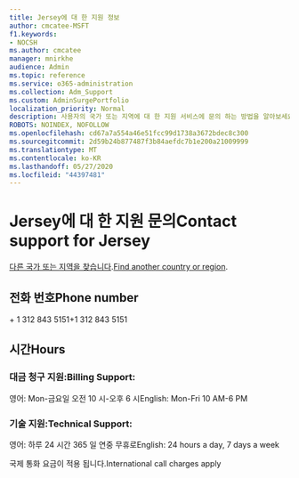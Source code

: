```yaml
---
title: Jersey에 대 한 지원 정보
author: cmcatee-MSFT
f1.keywords:
- NOCSH
ms.author: cmcatee
manager: mnirkhe
audience: Admin
ms.topic: reference
ms.service: o365-administration
ms.collection: Adm_Support
ms.custom: AdminSurgePortfolio
localization_priority: Normal
description: 사용자의 국가 또는 지역에 대 한 지원 서비스에 문의 하는 방법을 알아보세요.
ROBOTS: NOINDEX, NOFOLLOW
ms.openlocfilehash: cd67a7a554a46e51fcc99d1738a3672bdec8c300
ms.sourcegitcommit: 2d59b24b877487f3b84aefdc7b1e200a21009999
ms.translationtype: MT
ms.contentlocale: ko-KR
ms.lasthandoff: 05/27/2020
ms.locfileid: "44397481"
---
```

# <a name="contact-support-for-jersey"></a><span data-ttu-id="a2856-103">Jersey에 대 한 지원 문의</span><span class="sxs-lookup"><span data-stu-id="a2856-103">Contact support for Jersey</span></span>

<span data-ttu-id="a2856-104">[다른 국가 또는 지역을 찾습니다](../contact-support-for-business-products.md).</span><span class="sxs-lookup"><span data-stu-id="a2856-104">[Find another country or region](../contact-support-for-business-products.md).</span></span>

## <a name="phone-number"></a><span data-ttu-id="a2856-105">전화 번호</span><span class="sxs-lookup"><span data-stu-id="a2856-105">Phone number</span></span>
<span data-ttu-id="a2856-106">+ 1 312 843 5151</span><span class="sxs-lookup"><span data-stu-id="a2856-106">+1 312 843 5151</span></span>

## <a name="hours"></a><span data-ttu-id="a2856-107">시간</span><span class="sxs-lookup"><span data-stu-id="a2856-107">Hours</span></span>
### <a name="billing-support"></a><span data-ttu-id="a2856-108">대금 청구 지원:</span><span class="sxs-lookup"><span data-stu-id="a2856-108">Billing Support:</span></span>

<span data-ttu-id="a2856-109">영어: Mon-금요일 오전 10 시-오후 6 시</span><span class="sxs-lookup"><span data-stu-id="a2856-109">English: Mon-Fri 10 AM-6 PM</span></span>

### <a name="technical-support"></a><span data-ttu-id="a2856-110">기술 지원:</span><span class="sxs-lookup"><span data-stu-id="a2856-110">Technical Support:</span></span>

<span data-ttu-id="a2856-111">영어: 하루 24 시간 365 일 연중 무휴로</span><span class="sxs-lookup"><span data-stu-id="a2856-111">English: 24 hours a day, 7 days a week</span></span>

<span data-ttu-id="a2856-112">국제 통화 요금이 적용 됩니다.</span><span class="sxs-lookup"><span data-stu-id="a2856-112">International call charges apply</span></span>
